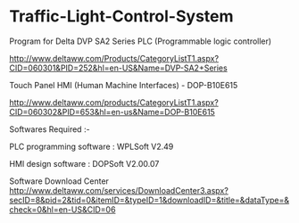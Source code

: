 # Traffic-Light-Control-System
Program for Delta DVP SA2 Series PLC (Programmable logic controller)

http://www.deltaww.com/Products/CategoryListT1.aspx?CID=060301&PID=252&hl=en-US&Name=DVP-SA2+Series

Touch Panel HMI (Human Machine Interfaces) - DOP-B10E615

http://www.deltaww.com/products/CategoryListT1.aspx?CID=060302&PID=653&hl=en-us&Name=DOP-B10E615

Softwares Required :-

PLC programming software : WPLSoft V2.49

HMI design software : DOPSoft V2.00.07

Software Download Center
http://www.deltaww.com/services/DownloadCenter3.aspx?secID=8&pid=2&tid=0&itemID=&typeID=1&downloadID=&title=&dataType=&check=0&hl=en-US&CID=06
